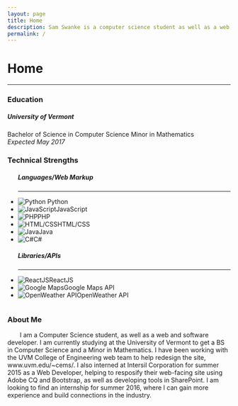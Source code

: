 ```yaml
---
layout: page
title: Home
description: Sam Swanke is a computer science student as well as a web and software developer. He is currently attending college at the University of Vermont.
permalink: /
---
```


<h1>Home</h1>
<hr>
<div id="index">
<h3>Education</h3>
<div class="col-xs-12">
<h5>University of Vermont</h5>
<p>Bachelor of Science in Computer Science Minor in Mathematics<br> <i>Expected May 2017</i></p>
</div>
<h3>Technical Strengths</h3>
<div class="col-xs-6">
<ul><h5>Languages/Web Markup</h5><hr>
	<li><img src="{{ site.url }}/images/python.png" alt="Python"> Python</li>
	<li><img src="{{ site.url }}/images/js.png" alt="JavaScript">JavaScript</li>
	<li><img src="{{ site.url }}/images/php.png" alt="PHP">PHP</li>
	<li><img src="{{ site.url }}/images/html.png" alt="HTML/CSS">HTML/CSS</li>
	<li><img src="{{ site.url }}/images/java.png" alt="Java">Java</li>
	<li><img src="{{ site.url }}/images/csharp.png" alt="C#">C#</li>
</ul>
</div>
<div class="col-xs-6">
<ul><h5>Libraries/APIs</h5><hr>
	<li><img src="{{ site.url }}/images/react.png" alt="ReactJS">ReactJS</li>
	<li><img src="{{ site.url }}/images/gmaps.png" alt="Google Maps">Google Maps API</li>
	<li><img src="{{ site.url }}/images/openw.png" alt="OpenWeather API">OpenWeather API</li>
</ul>
</div>
<h3 style="float: left; width: 100%">About Me</h3>
<div class="col-xs-12">
<p style="text-indent: 2em;">  I am a Computer Science student, as well as a web and software developer. I am currently studying at the University of Vermont to get a BS in Computer Science and a Minor in Mathematics. I have been working with the UVM College of Engineering web team to help redesign the site, www.uvm.edu/~cems/. I also interned at Intersil Corporation for summer 2015 as a Web Developer, helping to resposify their web-facing site using Adobe CQ and Bootstrap, as well as developing tools in SharePoint. I am looking to find an internship for summer 2016, where I can gain more experience and build connections in the industry.</p>
</div>
</div>
